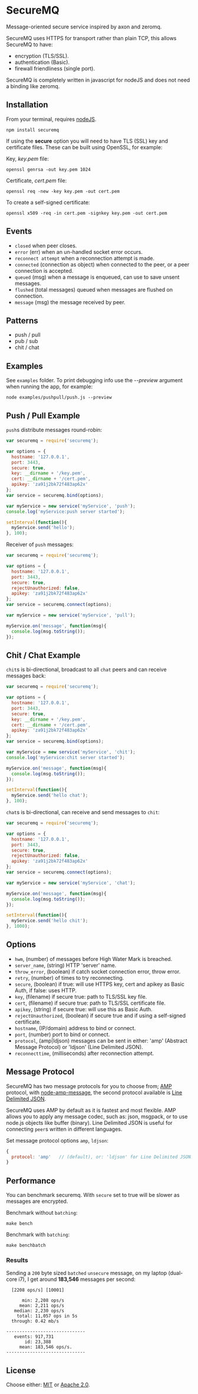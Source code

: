 # SecureMQ

Message-oriented secure service inspired by axon and zeromq.  

SecureMQ uses HTTPS for transport rather than plain TCP, this allows SecureMQ to have:

  - encryption (TLS/SSL).
  - authentication (Basic).
  - firewall friendliness (single port).  
  
SecureMQ is completely written in javascript for nodeJS and does not need a binding like zeromq.

## Installation

From your terminal, requires [nodeJS](http://nodejs.org/).

```
npm install securemq
```

If using the __secure__ option you will need to have TLS (SSL) key and certificate files. These can be built using OpenSSL, for example:

Key, _key.pem_ file:

```
openssl genrsa -out key.pem 1024
```
Certificate, _cert.pem_ file:

```
openssl req -new -key key.pem -out cert.pem
```
To create a self-signed certificate:

```
openssl x509 -req -in cert.pem -signkey key.pem -out cert.pem
```

## Events

  - `closed` when peer closes.
  - `error` (err) when an un-handled socket error occurs.
  - `reconnect attempt` when a reconnection attempt is made.
  - `connected` (connection as object) when connected to the peer, or a peer connection is accepted.
  - `queued` (msg) when a message is enqueued, can use to save unsent messages.
  - `flushed` (total messages) queued when messages are flushed on connection.
  - `message` (msg) the message received by peer.

## Patterns

  - push / pull
  - pub / sub
  - chit / chat
  
## Examples

See `examples` folder. To print debugging info use the _--preview_ argument when running the app, for example:

```
node examples/pushpull/push.js --preview
```

## Push / Pull Example

`push`s distribute messages round-robin:

```js
var securemq = require('securemq');

var options = {
  hostname: '127.0.0.1',
  port: 3443,
  secure: true,
  key: __dirname + '/key.pem',
  cert: __dirname + '/cert.pem',
  apikey: 'za91j2bk72f483ap62x' 
};
var service = securemq.bind(options);

var myService = new service('myService', 'push');
console.log('myService:push server started');

setInterval(function(){
  myService.send('hello');
}, 100);
```
Receiver of `push` messages:

```js
var securemq = require('securemq');

var options = { 
  hostname: '127.0.0.1', 
  port: 3443, 
  secure: true, 
  rejectUnauthorized: false,
  apikey: 'za91j2bk72f483ap62x' 
};
var service = securemq.connect(options);

var myService = new service('myService', 'pull');

myService.on('message', function(msg){
  console.log(msg.toString());
});
```

## Chit / Chat Example

`chit`s is bi-directional, broadcast to all `chat` peers and can receive messages back:

```js
var securemq = require('securemq');

var options = {
  hostname: '127.0.0.1',
  port: 3443,
  secure: true,
  key: __dirname + '/key.pem',
  cert: __dirname + '/cert.pem',
  apikey: 'za91j2bk72f483ap62x' 
};
var service = securemq.bind(options);

var myService = new service('myService', 'chit');
console.log('myService:chit server started');

myService.on('message', function(msg){
  console.log(msg.toString());
});

setInterval(function(){
  myService.send('hello chat');
}, 100);
```

`chat`s is bi-directional, can receive and send messages to `chit`:

```js
var securemq = require('securemq');

var options = { 
  hostname: '127.0.0.1', 
  port: 3443, 
  secure: true, 
  rejectUnauthorized: false,
  apikey: 'za91j2bk72f483ap62x' 
};
var service = securemq.connect(options);

var myService = new service('myService', 'chat');

myService.on('message', function(msg){
  console.log(msg.toString());
});

setInterval(function(){
  myService.send('hello chit');
}, 1000);
```

## Options

  - `hwm`, (number) of messages before High Water Mark is breached.
  - `server_name`, (string) HTTP 'server' name.
  - `throw_error`, (boolean) if catch socket connection error, throw error.
  - `retry`, (number) of times to try reconnecting.
  - `secure`, (boolean) if true: will use HTTPS key, cert and apikey as Basic Auth, if false: uses HTTP.
  - `key`, (filename) if secure true: path to TLS/SSL key file.
  - `cert`, (filename) if secure true: path to TLS/SSL certificate file.
  - `apikey`, (string) if secure true: will use this as Basic Auth.
  - `rejectUnauthorized`, (boolean) if secure true and if using a self-signed certificate.
  - `hostname`, (IP/domain) address to bind or connect.
  - `port`, (number) port to bind or connect.
  - `protocol`, (amp|ldjson) messages can be sent in either: 'amp' (Abstract Message Protocol) or 'ldjson' (Line Delimited JSON).
  - `reconnecttime`, (milliseconds) after reconnection attempt.


## Message Protocol

SecureMQ has two message protocols for you to choose from; [AMP](https://github.com/visionmedia/node-amp) protocol, with [node-amp-message](https://github.com/visionmedia/node-amp-message), the second protocol available is [Line Delimited JSON](http://en.wikipedia.org/wiki/Line_Delimited_JSON).  

SecureMQ uses AMP by default as it is fastest and most flexible. AMP allows you to apply any message codec, such as: json, msgpack, or to use node.js objects like buffer (binary). Line Delimited JSON is useful for connecting `peer`s written in different languages.  

Set message protocol options `amp`, `ldjson`:
```js
{
  protocol: 'amp'   // (default), or: 'ldjson' for Line Delimited JSON.
}
```

## Performance

You can benchmark securemq. With `secure` set to true will be slower as messages are encrypted.  

Benchmark without `batching`:
```
make bench
```
Benchmark with `batching`:
```
make benchbatch
```
### Results

Sending a `200` byte sized `batched` `unsecure` message, on my laptop (dual-core i7), I get around __183,546__ messages per second:

```
  [2208 ops/s] [10001]

      min: 2,208 ops/s
     mean: 2,211 ops/s
   median: 2,230 ops/s
    total: 11,057 ops in 5s
  through: 0.42 mb/s

------------------------------
   events: 917,731
       id: 23,388
     mean: 183,546 ops/s.
------------------------------
```

## License

Choose either: [MIT](http://opensource.org/licenses/MIT) or [Apache 2.0](http://www.apache.org/licenses/LICENSE-2.0).

